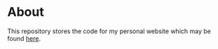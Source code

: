# About

This repository stores the code for my personal website which may be found [here](https://projects.richardcorrero.com/).